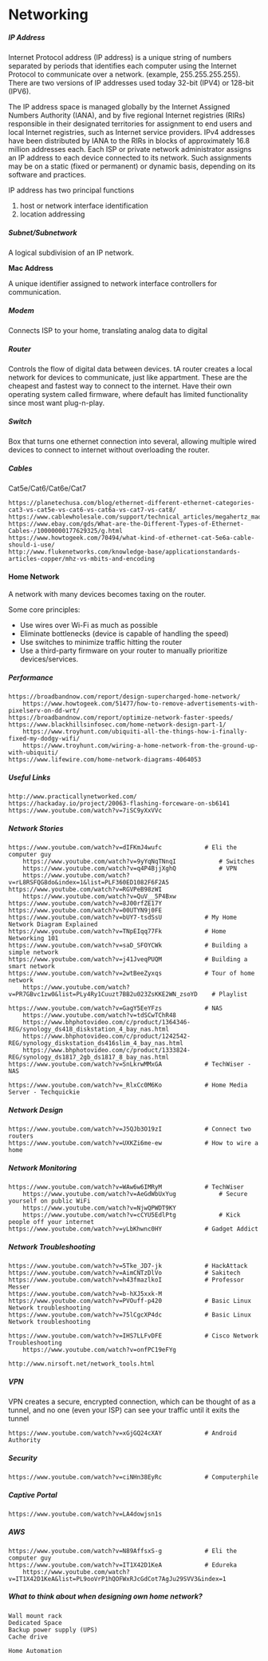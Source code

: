 # Networking

##### IP Address

Internet Protocol address \(IP address\) is a unique string of numbers separated by periods that identifies each computer using the Internet Protocol to communicate over a network. \(example, 255.255.255.255\). There are two versions of IP addresses used today 32-bit \(IPV4\) or 128-bit \(IPV6\).

The IP address space is managed globally by the Internet Assigned Numbers Authority \(IANA\), and by five regional Internet registries \(RIRs\) responsible in their designated territories for assignment to end users and local Internet registries, such as Internet service providers. IPv4 addresses have been distributed by IANA to the RIRs in blocks of approximately 16.8 million addresses each. Each ISP or private network administrator assigns an IP address to each device connected to its network. Such assignments may be on a static \(fixed or permanent\) or dynamic basis, depending on its software and practices.

IP address has two principal functions

1. host or network interface identification
2. location addressing

##### Subnet/Subnetwork

A logical subdivision of an IP network.

**Mac Address**

A unique identifier assigned to network interface controllers for communication.

##### Modem

Connects ISP to your home, translating analog data to digital

##### Router

Controls the flow of digital data between devices. tA router creates a local network for devices to communicate, just like appartment. These are the cheapest and fastest way to connect to the internet. Have their own operating system called firmware, where default has limited functionality since most want plug-n-play.

##### Switch

Box that turns one ethernet connection into several, allowing multiple wired devices to connect to internet without overloading the router.

##### Cables

Cat5e/Cat6/Cat6e/Cat7

```
https://planetechusa.com/blog/ethernet-different-ethernet-categories-cat3-vs-cat5e-vs-cat6-vs-cat6a-vs-cat7-vs-cat8/
https://www.cablewholesale.com/support/technical_articles/megahertz_madness.php
https://www.ebay.com/gds/What-are-the-Different-Types-of-Ethernet-Cables-/10000000177629325/g.html
https://www.howtogeek.com/70494/what-kind-of-ethernet-cat-5e6a-cable-should-i-use/
http://www.flukenetworks.com/knowledge-base/applicationstandards-articles-copper/mhz-vs-mbits-and-encoding
```

#### Home Network

A network with many devices becomes taxing on the router.

Some core principles:

* Use wires over Wi-Fi as much as possible
* Eliminate bottlenecks \(device is capable of handling the speed\)
* Use switches to minimize traffic hitting the router
* Use a third-party firmware on your router to manually prioritize devices/services.

##### Performance

```
https://broadbandnow.com/report/design-supercharged-home-network/
    https://www.howtogeek.com/51477/how-to-remove-advertisements-with-pixelserv-on-dd-wrt/
https://broadbandnow.com/report/optimize-network-faster-speeds/
https://www.blackhillsinfosec.com/home-network-design-part-1/
    https://www.troyhunt.com/ubiquiti-all-the-things-how-i-finally-fixed-my-dodgy-wifi/
    https://www.troyhunt.com/wiring-a-home-network-from-the-ground-up-with-ubiquiti/
https://www.lifewire.com/home-network-diagrams-4064053
```

##### Useful Links

```
http://www.practicallynetworked.com/
https://hackaday.io/project/20063-flashing-forceware-on-sb6141
https://www.youtube.com/watch?v=7iSC9yXxVVc
```

##### Network Stories

```
https://www.youtube.com/watch?v=dIFKmJ4wufc            # Eli the computer guy
    https://www.youtube.com/watch?v=9yYqNqTNnqI            # Switches
    https://www.youtube.com/watch?v=q4P4BjjXghQ            # VPN
    https://www.youtube.com/watch?v=rL8RSFQG8do&index=1&list=PLF360ED1082F6F2A5
https://www.youtube.com/watch?v=RGVPeB98zWI
    https://www.youtube.com/watch?v=QuV__5P4Bxw
https://www.youtube.com/watch?v=8J00rfZE17Y
https://www.youtube.com/watch?v=00UTYN9j0FE
https://www.youtube.com/watch?v=bUY7-tsdSsU            # My Home Network Diagram Explained
https://www.youtube.com/watch?v=TNpEIqq77Fk            # Home Networking 101
https://www.youtube.com/watch?v=saD_SFOYCWk            # Building a simple network
https://www.youtube.com/watch?v=j41JveqPUQM            # Building a smart network
https://www.youtube.com/watch?v=2wtBeeZyxqs            # Tour of home network
    https://www.youtube.com/watch?v=PR7GBvc1zw0&list=PLy4Ry1Cuuzt7BB2u023ZsKKE2WN_zsoYD    # Playlist

https://www.youtube.com/watch?v=GagY5EeYFzs            # NAS
    https://www.youtube.com/watch?v=tdSCwTChR48
    https://www.bhphotovideo.com/c/product/1364346-REG/synology_ds418_diskstation_4_bay_nas.html
    https://www.bhphotovideo.com/c/product/1242542-REG/synology_diskstation_ds416slim_4_bay_nas.html
    https://www.bhphotovideo.com/c/product/1333824-REG/synology_ds1817_2gb_ds1817_8_bay_nas.html
https://www.youtube.com/watch?v=SnLkrwMMxGA            # TechWiser - NAS

https://www.youtube.com/watch?v=_RlxCc0M6Ko            # Home Media Server - Techquickie
```

##### Network Design

```
https://www.youtube.com/watch?v=J5QJb3O19zI            # Connect two routers
https://www.youtube.com/watch?v=UXKZi6me-ew            # How to wire a home
```

##### Network Monitoring

```
https://www.youtube.com/watch?v=WAw6w6IMRyM            # TechWiser
    https://www.youtube.com/watch?v=AeGdWbUxYug            # Secure yourself on public WiFi
    https://www.youtube.com/watch?v=NjwQPWDT9KY
    https://www.youtube.com/watch?v=cCYU5EdlPtg            # Kick people off your internet
https://www.youtube.com/watch?v=yLbKhwnc0HY            # Gadget Addict
```

##### Network Troubleshooting

```
https://www.youtube.com/watch?v=5Tke_JD7-jk            # HackAttack
https://www.youtube.com/watch?v=AimCNTzDlVo            # Sakitech
https://www.youtube.com/watch?v=h43fmazlkoI            # Professor Messer
https://www.youtube.com/watch?v=b-hXJ5xxk-M
https://www.youtube.com/watch?v=PVOuff-p420            # Basic Linux Network troubleshooting
https://www.youtube.com/watch?v=75lCgcXP4dc            # Basic Linux Network troubleshooting

https://www.youtube.com/watch?v=IHS7LLFvDFE            # Cisco Network Troubleshooting
    https://www.youtube.com/watch?v=onfPC19eFYg

http://www.nirsoft.net/network_tools.html
```

##### VPN

VPN creates a secure, encrypted connection, which can be thought of as a tunnel, and no one \(even your ISP\) can see your traffic until it exits the tunnel

```
https://www.youtube.com/watch?v=xGjGQ24cXAY            # Android Authority
```

##### Security

```
https://www.youtube.com/watch?v=ciNHn38EyRc            # Computerphile
```

##### Captive Portal

```
https://www.youtube.com/watch?v=LA4dowjsn1s
```

##### AWS

```
https://www.youtube.com/watch?v=N89AffsxS-g            # Eli the computer guy
https://www.youtube.com/watch?v=IT1X42D1KeA            # Edureka
    https://www.youtube.com/watch?v=IT1X42D1KeA&list=PL9ooVrP1hQOFWxRJcGdCot7AgJu29SVV3&index=1
```

##### What to think about when designing own home network?

```
Wall mount rack
Dedicated Space
Backup power supply (UPS)
Cache drive

Home Automation
```



